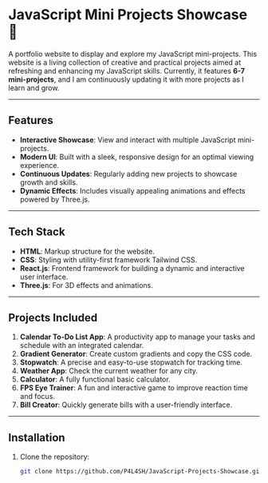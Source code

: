# JavaScript Mini Projects Showcase 🚀

A portfolio website to display and explore my JavaScript mini-projects. This website is a living collection of creative and practical projects aimed at refreshing and enhancing my JavaScript skills. Currently, it features **6-7 mini-projects**, and I am continuously updating it with more projects as I learn and grow.

---

## Features

- **Interactive Showcase**: View and interact with multiple JavaScript mini-projects.
- **Modern UI**: Built with a sleek, responsive design for an optimal viewing experience.
- **Continuous Updates**: Regularly adding new projects to showcase growth and skills.
- **Dynamic Effects**: Includes visually appealing animations and effects powered by Three.js.

---

## Tech Stack

- **HTML**: Markup structure for the website.
- **CSS**: Styling with utility-first framework Tailwind CSS.
- **React.js**: Frontend framework for building a dynamic and interactive user interface.
- **Three.js**: For 3D effects and animations.

---

## Projects Included

1. **Calendar To-Do List App**: A productivity app to manage your tasks and schedule with an integrated calendar.
2. **Gradient Generator**: Create custom gradients and copy the CSS code.
3. **Stopwatch**: A precise and easy-to-use stopwatch for tracking time.
4. **Weather App**: Check the current weather for any city.
5. **Calculator**: A fully functional basic calculator.
6. **FPS Eye Trainer**: A fun and interactive game to improve reaction time and focus.
7. **Bill Creator**: Quickly generate bills with a user-friendly interface.

---

## Installation

1. Clone the repository:
   ```bash
   git clone https://github.com/P4L4SH/JavaScript-Projects-Showcase.git
